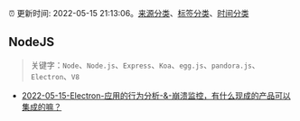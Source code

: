 :alarm_clock: 更新时间: 2022-05-15 21:13:06。[来源分类](../README.md)、[标签分类](../TAGS.md)、[时间分类](../TIMELINE.md)

## NodeJS


> 关键字：`Node`、`Node.js`、`Express`、`Koa`、`egg.js`、`pandora.js`、`Electron`、`V8`



- [2022-05-15-Electron-应用的行为分析-&-崩溃监控，有什么现成的产品可以集成的嘛？](https://www.v2ex.com/t/853050) 